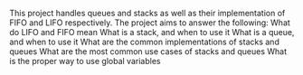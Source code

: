 This project handles queues and stacks as well as their implementation of FIFO and LIFO respectively. The project aims to answer the following: What do LIFO and FIFO mean What is a stack, and when to use it What is a queue, and when to use it What are the common implementations of stacks and queues What are the most common use cases of stacks and queues What is the proper way to use global variables
